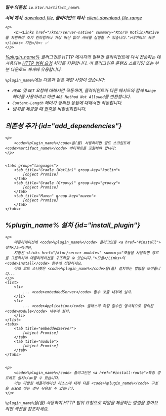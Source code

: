 [//]: # (title: 부분 콘텐츠)

<primary-label ref="server-plugin"/>

<var name="artifact_name" value="ktor-server-partial-content"/>
<var name="package_name" value="io.ktor.server.plugins.partialcontent"/>
<var name="plugin_name" value="PartialContent"/>

<tldr>
<p>
<b>필수 의존성</b>: <code>io.ktor:%artifact_name%</code>
</p>
<p>
<b>서버 예시</b>:
<a href="https://github.com/ktorio/ktor-documentation/tree/%ktor_version%/codeSnippets/snippets/download-file">download-file</a>,
<b>클라이언트 예시</b>:
<a href="https://github.com/ktorio/ktor-documentation/tree/%ktor_version%/codeSnippets/snippets/client-download-file-range">client-download-file-range</a>
</p>

    <p>
        <b><Links href="/ktor/server-native" summary="Ktor는 Kotlin/Native를 지원하며 추가 런타임이나 가상 머신 없이 서버를 실행할 수 있습니다.">네이티브 서버</Links> 지원</b>: ✅
    </p>
    
</tldr>

[%plugin_name%](https://api.ktor.io/ktor-server/ktor-server-plugins/ktor-server-partial-content/io.ktor.server.plugins.partialcontent/-partial-content.html) 플러그인은 HTTP 메시지의 일부만 클라이언트에 다시 전송하는 데 사용되는 [HTTP 범위 요청](https://developer.mozilla.org/en-US/docs/Web/HTTP/Range_requests) 처리를 지원합니다. 이 플러그인은 콘텐츠 스트리밍 또는 부분 다운로드 재개에 유용합니다.

`%plugin_name%`에는 다음과 같은 제한 사항이 있습니다:
- `HEAD` 및 `GET` 요청에 대해서만 작동하며, 클라이언트가 다른 메서드와 함께 `Range` 헤더를 사용하려고 하면 `405 Method Not Allowed`를 반환합니다.
- `Content-Length` 헤더가 정의된 응답에 대해서만 작동합니다.
- 범위를 제공할 때 [압축](server-compression.md)을 비활성화합니다.

## 의존성 추가 {id="add_dependencies"}

    <p>
        <code>%plugin_name%</code>을(를) 사용하려면 빌드 스크립트에 <code>%artifact_name%</code> 아티팩트를 포함해야 합니다:
    </p>
    

    <tabs group="languages">
        <tab title="Gradle (Kotlin)" group-key="kotlin">
            [object Promise]
        </tab>
        <tab title="Gradle (Groovy)" group-key="groovy">
            [object Promise]
        </tab>
        <tab title="Maven" group-key="maven">
            [object Promise]
        </tab>
    </tabs>
    

## %plugin_name% 설치 {id="install_plugin"}

    <p>
        애플리케이션에 <code>%plugin_name%</code> 플러그인을 <a href="#install">설치</a>하려면,
        지정된 <Links href="/ktor/server-modules" summary="모듈을 사용하면 경로를 그룹화하여 애플리케이션을 구조화할 수 있습니다.">모듈</Links>의 <code>install</code> 함수에 전달하세요.
        아래 코드 스니펫은 <code>%plugin_name%</code>을(를) 설치하는 방법을 보여줍니다...
    </p>
    <list>
        <li>
            ... <code>embeddedServer</code> 함수 호출 내부에 설치.
        </li>
        <li>
            ... <code>Application</code> 클래스의 확장 함수인 명시적으로 정의된 <code>module</code> 내부에 설치.
        </li>
    </list>
    <tabs>
        <tab title="embeddedServer">
            [object Promise]
        </tab>
        <tab title="module">
            [object Promise]
        </tab>
    </tabs>
    

    <p>
        <code>%plugin_name%</code> 플러그인은 <a href="#install-route">특정 경로에도 설치</a>할 수 있습니다.
        이는 다양한 애플리케이션 리소스에 대해 다른 <code>%plugin_name%</code> 구성을 필요로 하는 경우 유용할 수 있습니다.
    </p>
    

`%plugin_name%`을(를) 사용하여 HTTP 범위 요청으로 파일을 제공하는 방법을 알아보려면 [](server-responses.md#file) 섹션을 참조하세요.